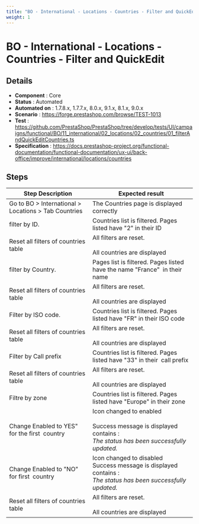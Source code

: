```yaml
---
title: "BO - International - Locations - Countries - Filter and QuickEdit"
weight: 1
---
```


# BO - International - Locations - Countries - Filter and QuickEdit
## Details
* **Component** : Core
* **Status** : Automated
* **Automated on** : 1.7.8.x, 1.7.7.x, 8.0.x, 9.1.x, 8.1.x, 9.0.x
* **Scenario** : https://forge.prestashop.com/browse/TEST-1013
* **Test** : https://github.com/PrestaShop/PrestaShop/tree/develop/tests/UI/campaigns/functional/BO/11_international/02_locations/02_countries/01_filterAndQuickEditCountries.ts
* **Specification** : https://docs.prestashop-project.org/functional-documentation/functional-documentation/ux-ui/back-office/improve/international/locations/countries

## Steps
| Step Description | Expected result |
| ----- | ----- |
| Go to BO > International > Locations > Tab Countries | The Countries page is displayed correctly |
| filter by ID. | Countries list is filtered. Pages listed have "2" in their ID |
| Reset all filters of countries table | All filters are reset.<br><br>All countries are displayed |
| filter by Country. | Pages list is filtered. Pages listed have the name "France"  in their name |
| Reset all filters of countries table | All filters are reset.<br><br>All countries are displayed |
| Filter by ISO code. | Countries list is filtered. Pages listed have "FR" in their ISO code |
| Reset all filters of countries table | All filters are reset.<br><br>All countries are displayed |
| Filter by Call prefix | Countries list is filtered. Pages listed have "33" in their  call prefix |
| Reset all filters of countries table | All filters are reset.<br><br>All countries are displayed |
| Filtre by zone | Countries list is filtered. Pages listed have "Europe" in their zone |
| Change Enabled to YES" for the first  country | Icon changed to enabled<br><br>Success message is displayed contains : <br>_The status has been successfully updated._ |
| Change Enabled to "NO" for first  country | Icon changed to disabled<br>Success message is displayed contains : <br>_The status has been successfully updated._ |
| Reset all filters of countries table | All filters are reset.<br><br>All countries are displayed |
